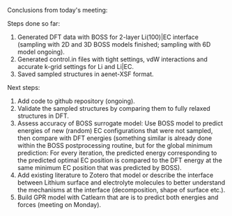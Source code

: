 Conclusions from today's meeting:

Steps done so far:
1. Generated DFT data with BOSS for 2-layer Li(100)|EC interface (sampling with 2D and 3D BOSS models finished; sampling with 6D model ongoing).
2. Generated control.in files with tight settings, vdW interactions and accurate k-grid settings for Li and Li|EC.
3. Saved sampled structures in aenet-XSF format.

Next steps:
1. Add code to github repository (ongoing).
2. Validate the sampled structures by comparing them to fully relaxed structures in DFT.
3. Assess accuracy of BOSS surrogate model: Use BOSS model to predict energies of new (random) EC configurations that were not sampled, then compare with DFT energies (something similar is already done within the BOSS postprocessing routine, but for the global minimum prediction: For every iteration, the predicted energy corresponding to the predicted optimal EC position is compared to the DFT energy at the same minimum EC position that was predicted by BOSS).
4. Add existing literature to Zotero that model or describe the interface between Lithium surface and electrolyte molecules to better understand the mechanisms at the interface (decomposition, shape of surface etc.).
5. Build GPR model with Catlearn that are is to predict both energies and forces (meeting on Monday).
